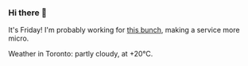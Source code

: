 ### Hi there :wave:

It's Friday! I'm probably working for [this bunch](https://github.com/kohofinancial), making a service more micro.

Weather in Toronto: partly cloudy, at +20°C.
